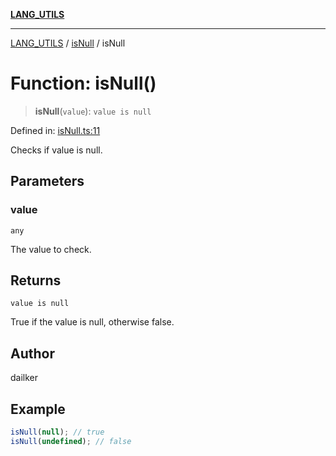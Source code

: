 [**LANG_UTILS**](../../README.md)

***

[LANG_UTILS](../../README.md) / [isNull](../README.md) / isNull

# Function: isNull()

> **isNull**(`value`): `value is null`

Defined in: [isNull.ts:11](https://github.com/dailker/everyutil/blob/41b2b91e0d43fdbbea18f7ea0bcf4029dd413f41/src/lang/isNull.ts#L11)

Checks if value is null.

## Parameters

### value

`any`

The value to check.

## Returns

`value is null`

True if the value is null, otherwise false.

## Author

dailker

## Example

```ts
isNull(null); // true
isNull(undefined); // false
```
